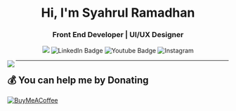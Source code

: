 <h1 align="center">Hi, I'm Syahrul Ramadhan</h1>
<h3 align="center">Front End Developer | UI/UX Designer</h3>



<div align="center">
  <img src="https://user-images.githubusercontent.com/22107794/139580686-887df369-edb8-4bc8-b607-4fbf6d7e4866.gif">

  <img src="https://img.shields.io/badge/LinkedIn-blue?style=for-the-badge&logo=linkedin&logoColor=white" alt="LinkedIn Badge"/>
  <img src="https://img.shields.io/badge/YouTube-red?style=for-the-badge&logo=youtube&logoColor=white" alt="Youtube Badge"/>
  <img src="https://img.shields.io/badge/Instagram-B43565?style=for-the-badge&logo=instagram&logoColor=white" alt="Instagram" />
</div>


<p>
  <img align="left" src="https://github-readme-stats.vercel.app/api/top-langs/?username=Syahrul-Ramadhan&layout=compact&theme=dracula" />
</p>

---

## 💰 You can help me by Donating
[![BuyMeACoffee](https://img.shields.io/badge/Buy%20Me%20a%20Coffee-ffdd00?style=for-the-badge&logo=buy-me-a-coffee&logoColor=black)](buymeacoffee.com/SyahrulRama_) 
  
